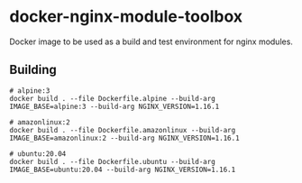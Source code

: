 # docker-nginx-module-toolbox
Docker image to be used as a build and test environment for nginx modules.

## Building
```
# alpine:3
docker build . --file Dockerfile.alpine --build-arg IMAGE_BASE=alpine:3 --build-arg NGINX_VERSION=1.16.1

# amazonlinux:2
docker build . --file Dockerfile.amazonlinux --build-arg IMAGE_BASE=amazonlinux:2 --build-arg NGINX_VERSION=1.16.1

# ubuntu:20.04
docker build . --file Dockerfile.ubuntu --build-arg IMAGE_BASE=ubuntu:20.04 --build-arg NGINX_VERSION=1.16.1
```
